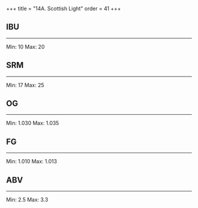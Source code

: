 +++
title = "14A. Scottish Light"
order = 41
+++
## IBU
******
Min: 10
Max: 20
## SRM
******
Min: 17
Max: 25
## OG
******
Min: 1.030
Max: 1.035
## FG
******
Min: 1.010
Max: 1.013
## ABV
******
Min: 2.5
Max: 3.3
